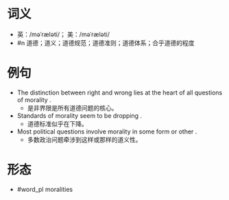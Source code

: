 # 词义
- 英：/məˈræləti/； 美：/məˈræləti/
- #n 道德；道义；道德规范；道德准则；道德体系；合乎道德的程度
# 例句
- The distinction between right and wrong lies at the heart of all questions of morality .
	- 是非界限是所有道德问题的核心。
- Standards of morality seem to be dropping .
	- 道德标准似乎在下降。
- Most political questions involve morality in some form or other .
	- 多数政治问题牵涉到这样或那样的道义性。
# 形态
- #word_pl moralities
